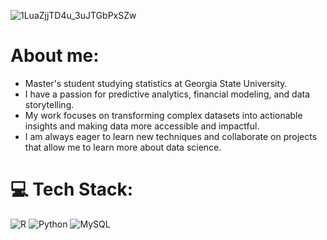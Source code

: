 ![1LuaZjjTD4u_3uJTGbPxSZw](https://github.com/user-attachments/assets/186d08cd-4f37-415c-bf62-ee8154e1f2a4)
# About me:
* Master's student studying statistics at Georgia State University.<br>
* I have a passion for predictive analytics, financial modeling, and data storytelling. <br>
* My work focuses on transforming complex datasets into actionable insights and making data more accessible and impactful. <br>
* I am always eager to learn new techniques and collaborate on projects that allow me to learn more about data science.


# 💻 Tech Stack:
![R](https://img.shields.io/badge/r-%23276DC3.svg?style=for-the-badge&logo=r&logoColor=white) ![Python](https://img.shields.io/badge/python-3670A0?style=for-the-badge&logo=python&logoColor=ffdd54) ![MySQL](https://img.shields.io/badge/mysql-4479A1.svg?style=for-the-badge&logo=mysql&logoColor=white)
